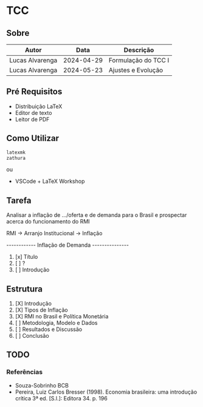 # TCC

## Sobre

| Autor           | Data       | Descrição           |
| --------------- | ---------- | ------------------- |
| Lucas Alvarenga | 2024-04-29 | Formulação do TCC I |
| Lucas Alvarenga | 2024-05-23 | Ajustes e Evolução  |

## Pré Requisitos

- Distribuição LaTeX
- Editor de texto
- Leitor de PDF

## Como Utilizar

```sh
latexmk
zathura
```

ou

- VSCode + LaTeX Workshop

## Tarefa

Analisar a inflação de .../oferta e de demanda para o Brasil e
prospectar acerca do funcionamento do RMI

RMI &rarr; Arranjo Institucional &rarr; Inflação

------------ Inflação de Demanda ---------------

1. [x] Título
2. [ ] ?
3. [ ] Introdução

## Estrutura

1. [X] Introdução
2. [X] Tipos de Inflação
3. [X] RMI no Brasil e Política Monetária
4. [ ] Metodologia, Modelo e Dados
5. [ ] Resultados e Discussão
6. [ ] Conclusão

## TODO

### Referências

- Souza-Sobrinho BCB
-  Pereira, Luiz Carlos Bresser (1998). Economia brasileira: uma introdução crítica 3ª ed. [S.l.]: Editora 34. p. 196
